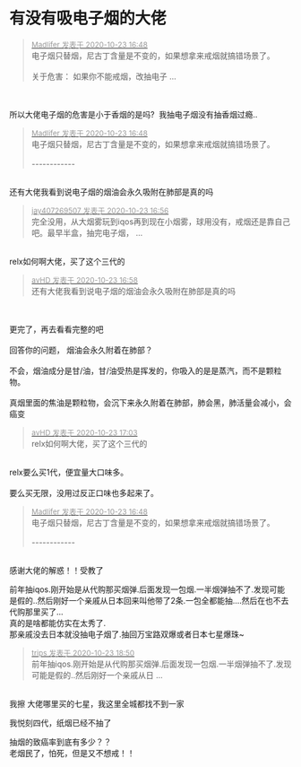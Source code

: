 # 有没有吸电子烟的大佬


<div class="quote"><blockquote><font size="2"><a href="https://www.hostloc.com/forum.php?mod=redirect&amp;goto=findpost&amp;pid=9341884&amp;ptid=757668" target="_blank"><font color="#999999">Madlifer 发表于 2020-10-23 16:48</font></a></font><br />
电子烟只替烟，尼古丁含量是不变的，如果想拿来戒烟就搞错场景了。<br />
<br />
关于危害： 如果你不能戒烟，改抽电子 ...</blockquote></div><br />
<br />
所以大佬电子烟的危害是小于香烟的是吗? <img src="static/image/smiley/yct/007.gif" smilieid="46" border="0" alt="" /> 我抽电子烟没有抽香烟过瘾..<img id="aimg_QB53B" onclick="zoom(this, this.src, 0, 0, 0)" class="zoom" src="https://cdn.jsdelivr.net/gh/hishis/forum-master/public/images/patch.gif" onmouseover="img_onmouseoverfunc(this)" onload="thumbImg(this)" border="0" alt="" />

<div class="quote"><blockquote><font size="2"><a href="https://www.hostloc.com/forum.php?mod=redirect&amp;goto=findpost&amp;pid=9341884&amp;ptid=757668" target="_blank"><font color="#999999">Madlifer 发表于 2020-10-23 16:48</font></a></font><br />
电子烟只替烟，尼古丁含量是不变的，如果想拿来戒烟就搞错场景了。<br />
<br />
------------</blockquote></div><br />
还有大佬我看到说电子烟的烟油会永久吸附在肺部是真的吗<img id="aimg_U9U7H" onclick="zoom(this, this.src, 0, 0, 0)" class="zoom" src="https://cdn.jsdelivr.net/gh/hishis/forum-master/public/images/patch.gif" onmouseover="img_onmouseoverfunc(this)" onload="thumbImg(this)" border="0" alt="" />

<div class="quote"><blockquote><font size="2"><a href="https://www.hostloc.com/forum.php?mod=redirect&amp;goto=findpost&amp;pid=9341920&amp;ptid=757668" target="_blank"><font color="#999999">jay407269507 发表于 2020-10-23 16:56</font></a></font><br />
完全没用，从大烟雾玩到iqos再到现在小烟雾，球用没有，戒烟还是靠自己吧。最早半盒，抽完电子烟， ...</blockquote></div><br />
relx如何啊大佬，买了这个三代的<img id="aimg_T1t3t" onclick="zoom(this, this.src, 0, 0, 0)" class="zoom" src="https://cdn.jsdelivr.net/gh/hishis/forum-master/public/images/patch.gif" onmouseover="img_onmouseoverfunc(this)" onload="thumbImg(this)" border="0" alt="" />

<div class="quote"><blockquote><font size="2"><a href="https://www.hostloc.com/forum.php?mod=redirect&amp;goto=findpost&amp;pid=9341933&amp;ptid=757668" target="_blank"><font color="#999999">avHD 发表于 2020-10-23 16:58</font></a></font><br />
还有大佬我看到说电子烟的烟油会永久吸附在肺部是真的吗</blockquote></div><br />
<br />
更完了，再去看看完整的吧<br />
<br />
回答你的问题， 烟油会永久附着在肺部？<br />
<br />
不会，烟油成分是甘/油，甘/油受热是挥发的，你吸入的是是蒸汽，而不是颗粒物。<br />
<br />
真烟里面的焦油是颗粒物，会沉下来永久附着在肺部，肺会黑，肺活量会减小，会癌变

<div class="quote"><blockquote><font size="2"><a href="https://www.hostloc.com/forum.php?mod=redirect&amp;goto=findpost&amp;pid=9341957&amp;ptid=757668" target="_blank"><font color="#999999">avHD 发表于 2020-10-23 17:03</font></a></font><br />
relx如何啊大佬，买了这个三代的</blockquote></div><br />
relx要么买1代，便宜量大口味多。<br />
<br />
要么买无限，没用过反正口味也多起来了。

<div class="quote"><blockquote><font size="2"><a href="https://www.hostloc.com/forum.php?mod=redirect&amp;goto=findpost&amp;pid=9341884&amp;ptid=757668" target="_blank"><font color="#999999">Madlifer 发表于 2020-10-23 16:48</font></a></font><br />
电子烟只替烟，尼古丁含量是不变的，如果想拿来戒烟就搞错场景了。<br />
<br />
------------</blockquote></div><br />
感谢大佬的解惑！！受教了<img id="aimg_Dgcpx" onclick="zoom(this, this.src, 0, 0, 0)" class="zoom" src="https://cdn.jsdelivr.net/gh/hishis/forum-master/public/images/patch.gif" onmouseover="img_onmouseoverfunc(this)" onload="thumbImg(this)" border="0" alt="" />

前年抽iqos.刚开始是从代购那买烟弹.后面发现一包烟.一半烟弹抽不了.发现可能是假的..然后刚好一个亲戚从日本回来叫他带了2条.一包全都能抽....然后在也不去代购那里买了...<br />
真的是啥都能仿实在太秀了.<br />
那亲戚没去日本就没抽电子烟了.抽回万宝路双爆或者日本七星爆珠~<img src="static/image/smiley/default/lol.gif" smilieid="12" border="0" alt="" />

<div class="quote"><blockquote><font size="2"><a href="https://www.hostloc.com/forum.php?mod=redirect&amp;goto=findpost&amp;pid=9342554&amp;ptid=757668" target="_blank"><font color="#999999">trips 发表于 2020-10-23 18:50</font></a></font><br />
前年抽iqos.刚开始是从代购那买烟弹.后面发现一包烟.一半烟弹抽不了.发现可能是假的..然后刚好一个亲戚从日 ...</blockquote></div><br />
我擦 大佬哪里买的七星，我这里全城都找不到一家<img src="static/image/smiley/yct/002.gif" smilieid="30" border="0" alt="" /><img id="aimg_UMMto" onclick="zoom(this, this.src, 0, 0, 0)" class="zoom" src="https://cdn.jsdelivr.net/gh/hishis/forum-master/public/images/patch.gif" onmouseover="img_onmouseoverfunc(this)" onload="thumbImg(this)" border="0" alt="" />

我悦刻四代，纸烟已经不抽了

抽烟的致癌率到底有多少？？<br />
老烟民了，怕死，但是又不想戒！！
